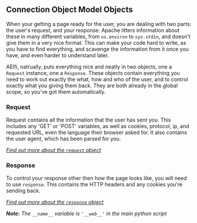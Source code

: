 ## Connection Object Model Objects
When your getting a page ready for the user, you are dealing with two parts: the user's request, and your response. Apache litters information about these in many different variables, from `os.environ` to `sys.stdin`, and doesn't give them in a very nice format. This can make your code hard to write, as you have to find everything, and scavenge the information from it once you have, and even harder to understand later.

AElfi, natrually, puts everything nice and neatly in two objects, one a `Request` instance, one a `Response`. These objects contain everything you 
need to work out exactly the what, how and who of the user, and to control exactly what you giving them back. They are both already in the 
global scope, so you've got them automatically.

### Request
Request contains all the information that the user has sent you. This includes any 'GET' or 'POST' variables, as well as cookies, protocol, ip, and requested URL, even the language their browser asked for. It also contains the user agent, which has been parsed for you.

*[Find out more about the `request` object](request.md)*

### Response
To control your response other then how the page looks like, you will need to use `response`. This contains the HTTP headers and any cookies you're sending back.

*[Find out more about the `response` object](response.md)*

***Note:*** *The `__name__` variable is `'__web__'` in the main python script*